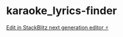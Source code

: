 # karaoke_lyrics-finder

[Edit in StackBlitz next generation editor ⚡️](https://stackblitz.com/~/github.com/matwiejuk20p/karaoke_lyrics-finder)